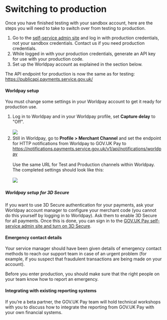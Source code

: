 # Switching to production

Once you have finished testing with your sandbox account, here are the steps you will need to take to switch over from testing to production.

1. Go to the [self-service admin site](https://selfservice.payments.service.gov.uk) and log in with production credentials, not your sandbox credentials. Contact us if you need production credentials.
2. While logged in with your production credentials, generate an API key for use with your production code.
3. Set up the Worldpay account as explained in the section below.

The API endpoint for production is now the same as for testing:  https://publicapi.payments.service.gov.uk/


#### Worldpay setup

You must change some settings in your Worldpay account to get it ready for production use.

1. Log in to Worldpay and in your Worldpay profile, set **Capture delay** to "Off".<br /><br />![](https://s3-eu-west-1.amazonaws.com/pay-govuk-documentation/pay-worldpay-autocaptureoff.png)
2. Still in Worldpay, go to **Profile > Merchant Channel** and set the endpoint for HTTP notifications from Worldpay to GOV.UK Pay to https://notifications.payments.service.gov.uk/v1/api/notifications/worldpay
<br /><br />
Use the same URL for Test and Production channels within Worldpay. The completed settings should look like this:
<br /><br />![](https://s3-eu-west-1.amazonaws.com/pay-govuk-documentation/worldpay-settings1.png)

##### Worldpay setup for 3D Secure

If you want to use 3D Secure authentication for your payments, ask your Worldpay account manager to configure your merchant code (you cannot do this yourself by logging in to Worldpay). Ask them to enable 3D Secure for all payments. Once this is done, you can sign in to the [GOV.UK Pay self-service admin site and turn on 3D Secure](https://selfservice.payments.service.gov.uk/3ds).

#### Emergency contact details

Your service manager should have been given details of emergency contact methods to reach our support team in case of an urgent problem (for example, if you suspect that fraudulent transactions are being made on your account).

Before you enter production, you should make sure that the right people on your team know how to report an emergency.

#### Integrating with existing reporting systems

If you’re a beta partner, the GOV.UK Pay team will hold technical workshops with you to discuss how to integrate the reporting from GOV.UK Pay with your own financial systems.

